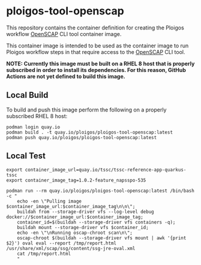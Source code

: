 # ploigos-tool-openscap

This repository contains the container definition for creating the Ploigos workflow
[OpenSCAP](https://www.open-scap.org/tools/openscap-base/) CLI tool container image.

This container image is intended to be used as the container image to run Ploigos workflow steps
in that require access to the [OpenSCAP](https://www.open-scap.org/tools/openscap-base/) CLI tool.

**NOTE: Currently this image must be built on a RHEL 8 host that is properly subscribed in order to install its dependencies. For this reason, GitHub Actions are not yet defined to build this image.**

## Local Build

To build and push this image perform the following on a properly subscribed RHEL 8 host:
```
podman login quay.io
podman build . -t quay.io/ploigos/ploigos-tool-openscap:latest
podman push quay.io/ploigos/ploigos-tool-openscap:latest
```

## Local Test

```
export container_image_url=quay.io/tssc/tssc-reference-app-quarkus-tssc
export container_image_tag=1.0.2-feature_napsspo-535

podman run --rm quay.io/ploigos/ploigos-tool-openscap:latest /bin/bash -c "
    echo -en \"Pulling image $container_image_url:$container_image_tag\n\n\";
    buildah from --storage-driver vfs --log-level debug docker://$container_image_url:$container_image_tag;
    container_id=$(buildah --storage-driver vfs containers -q);
    buildah mount --storage-driver vfs $container_id;
    echo -en \"\nRunning oscap-chroot scan\n\";
    oscap-chroot $(buildah --storage-driver vfs mount | awk '{print $2}') oval eval --report /tmp/report.html /usr/share/xml/scap/ssg/content/ssg-jre-oval.xml
    cat /tmp/report.html
    "
```
